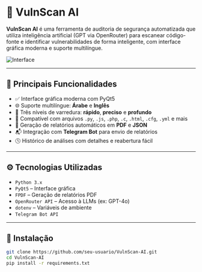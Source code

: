 

# 🔐 VulnScan AI

**VulnScan AI** é uma ferramenta de auditoria de segurança automatizada que utiliza inteligência artificial (GPT via OpenRouter) para escanear código-fonte e identificar vulnerabilidades de forma inteligente, com interface gráfica moderna e suporte multilíngue.

![Interface](https://user-images.githubusercontent.com/ARESHAmohanad/vulnscan-ai.png) <!-- (adicione captura de tela do app) -->

---

## 🧠 Principais Funcionalidades

- ✅ Interface gráfica moderna com PyQt5
- 🌐 Suporte multilíngue: **Árabe** e **Inglês**
- 🧪 Três níveis de varredura: **rápido**, **preciso** e **profundo**
- 📂 Compatível com arquivos `.py`, `.js`, `.php`, `.c`, `.html`, `.cfg`, `.yml` e mais
- 📝 Geração de relatórios automáticos em **PDF** e **JSON**
- 📬 Integração com **Telegram Bot** para envio de relatórios
- 🕓 Histórico de análises com detalhes e reabertura fácil

---

## ⚙️ Tecnologias Utilizadas

- `Python 3.x`
- `PyQt5` – Interface gráfica
- `FPDF` – Geração de relatórios PDF
- `OpenRouter API` – Acesso à LLMs (ex: GPT-4o)
- `dotenv` – Variáveis de ambiente
- `Telegram Bot API`

---

## 🚀 Instalação

```bash
git clone https://github.com/seu-usuario/VulnScan-AI.git
cd VulnScan-AI
pip install -r requirements.txt
